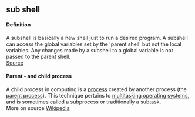## sub shell

<h4>Definition</h4><p>A subshell is basically a new shell just to run a desired program. A subshell can access the global variables set by the &#39;parent shell&#39; but not the local variables. Any changes made by a subshell to a global variable is not passed to the parent shell.<br><a href="https://linuxhandbook.com/subshell/">Source</a></p><h4>Parent - and child process</h4><p>A child process in computing is a <a href="https://en.wikipedia.org/wiki/Process_(computing)">process</a> created by another process (the <a href="https://en.wikipedia.org/wiki/Parent_process">parent process</a>). This technique pertains to <a href="https://en.wikipedia.org/wiki/Computer_multitasking">multitasking operating systems</a>, and is sometimes called a subprocess or traditionally a subtask.<br>More on source <a href="https://en.wikipedia.org/wiki/Child_process">Wikipedia</a></p>

